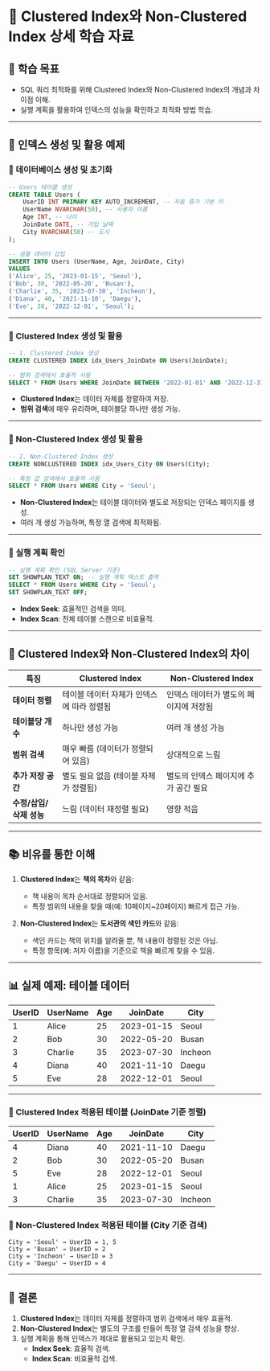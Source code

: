 # 🚀 Clustered Index와 Non-Clustered Index 상세 학습 자료

## 🌟 학습 목표
- SQL 쿼리 최적화를 위해 Clustered Index와 Non-Clustered Index의 개념과 차이점 이해.
- 실행 계획을 활용하여 인덱스의 성능을 확인하고 최적화 방법 학습.

---

## 📂 인덱스 생성 및 활용 예제

### 📌 데이터베이스 생성 및 초기화
```sql
-- Users 테이블 생성
CREATE TABLE Users (
    UserID INT PRIMARY KEY AUTO_INCREMENT, -- 자동 증가 기본 키
    UserName NVARCHAR(50), -- 사용자 이름
    Age INT, -- 나이
    JoinDate DATE, -- 가입 날짜
    City NVARCHAR(50) -- 도시
);

-- 샘플 데이터 삽입
INSERT INTO Users (UserName, Age, JoinDate, City)
VALUES 
('Alice', 25, '2023-01-15', 'Seoul'),
('Bob', 30, '2022-05-20', 'Busan'),
('Charlie', 35, '2023-07-30', 'Incheon'),
('Diana', 40, '2021-11-10', 'Daegu'),
('Eve', 28, '2022-12-01', 'Seoul');
```

---

### 📌 Clustered Index 생성 및 활용
```sql
-- 1. Clustered Index 생성
CREATE CLUSTERED INDEX idx_Users_JoinDate ON Users(JoinDate);

-- 범위 검색에서 효율적 사용
SELECT * FROM Users WHERE JoinDate BETWEEN '2022-01-01' AND '2022-12-31';
```
- **Clustered Index**는 데이터 자체를 정렬하여 저장.
- **범위 검색**에 매우 유리하며, 테이블당 하나만 생성 가능.

---

### 📌 Non-Clustered Index 생성 및 활용
```sql
-- 2. Non-Clustered Index 생성
CREATE NONCLUSTERED INDEX idx_Users_City ON Users(City);

-- 특정 값 검색에서 효율적 사용
SELECT * FROM Users WHERE City = 'Seoul';
```
- **Non-Clustered Index**는 테이블 데이터와 별도로 저장되는 인덱스 페이지를 생성.
- 여러 개 생성 가능하며, 특정 열 검색에 최적화됨.

---

### 📌 실행 계획 확인
```sql
-- 실행 계획 확인 (SQL Server 기준)
SET SHOWPLAN_TEXT ON; -- 실행 계획 텍스트 출력
SELECT * FROM Users WHERE City = 'Seoul';
SET SHOWPLAN_TEXT OFF;
```
- **Index Seek**: 효율적인 검색을 의미.
- **Index Scan**: 전체 테이블 스캔으로 비효율적.

---

## 📖 Clustered Index와 Non-Clustered Index의 차이

| **특징**                     | **Clustered Index**                           | **Non-Clustered Index**                      |
|------------------------------|-----------------------------------------------|---------------------------------------------|
| **데이터 정렬**              | 테이블 데이터 자체가 인덱스에 따라 정렬됨      | 인덱스 데이터가 별도의 페이지에 저장됨       |
| **테이블당 개수**             | 하나만 생성 가능                              | 여러 개 생성 가능                            |
| **범위 검색**                | 매우 빠름 (데이터가 정렬되어 있음)             | 상대적으로 느림                              |
| **추가 저장 공간**            | 별도 필요 없음 (테이블 자체가 정렬됨)         | 별도의 인덱스 페이지에 추가 공간 필요        |
| **수정/삽입/삭제 성능**       | 느림 (데이터 재정렬 필요)                     | 영향 적음                                   |

---

## 📚 비유를 통한 이해

1. **Clustered Index**는 **책의 목차**와 같음:
   - 책 내용이 목차 순서대로 정렬되어 있음.
   - 특정 범위의 내용을 찾을 때(예: 10페이지~20페이지) 빠르게 접근 가능.

2. **Non-Clustered Index**는 **도서관의 색인 카드**와 같음:
   - 색인 카드는 책의 위치를 알려줄 뿐, 책 내용이 정렬된 것은 아님.
   - 특정 항목(예: 저자 이름)을 기준으로 책을 빠르게 찾을 수 있음.

---

## 📊 실제 예제: 테이블 데이터

| **UserID** | **UserName** | **Age** | **JoinDate**  | **City**  |
|------------|--------------|---------|---------------|-----------|
| 1          | Alice        | 25      | 2023-01-15    | Seoul     |
| 2          | Bob          | 30      | 2022-05-20    | Busan     |
| 3          | Charlie      | 35      | 2023-07-30    | Incheon   |
| 4          | Diana        | 40      | 2021-11-10    | Daegu     |
| 5          | Eve          | 28      | 2022-12-01    | Seoul     |

---

### 📌 Clustered Index 적용된 테이블 (JoinDate 기준 정렬)
| **UserID** | **UserName** | **Age** | **JoinDate**  | **City**  |
|------------|--------------|---------|---------------|-----------|
| 4          | Diana        | 40      | 2021-11-10    | Daegu     |
| 2          | Bob          | 30      | 2022-05-20    | Busan     |
| 5          | Eve          | 28      | 2022-12-01    | Seoul     |
| 1          | Alice        | 25      | 2023-01-15    | Seoul     |
| 3          | Charlie      | 35      | 2023-07-30    | Incheon   |

### 📌 Non-Clustered Index 적용된 테이블 (City 기준 검색)
```text
City = 'Seoul' → UserID = 1, 5
City = 'Busan' → UserID = 2
City = 'Incheon' → UserID = 3
City = 'Daegu' → UserID = 4
```

---

## 🎯 결론
1. **Clustered Index**는 데이터 자체를 정렬하여 범위 검색에서 매우 효율적.
2. **Non-Clustered Index**는 별도의 구조를 만들어 특정 열 검색 성능을 향상.
3. 실행 계획을 통해 인덱스가 제대로 활용되고 있는지 확인.
   - **Index Seek**: 효율적 검색.
   - **Index Scan**: 비효율적 검색.

